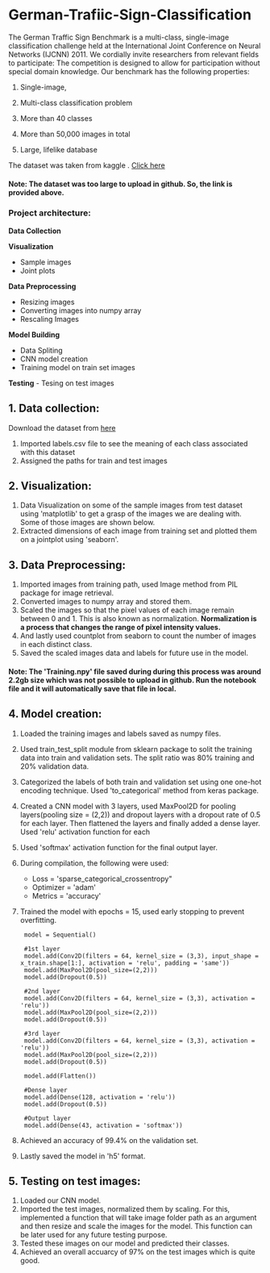 # German-Trafiic-Sign-Classification 

The German Traffic Sign Benchmark is a multi-class, single-image classification challenge held at the International Joint Conference on Neural Networks (IJCNN) 2011. We cordially invite researchers from relevant fields to participate: The competition is designed to allow for participation without special domain knowledge. Our benchmark has the following properties: 

  

1. Single-image,  

2. Multi-class classification problem 

3. More than 40 classes 

4. More than 50,000 images in total 

5. Large, lifelike database 

 

The dataset was taken from kaggle . [Click here](https://www.kaggle.com/meowmeowmeowmeowmeow/gtsrb-german-traffic-sign)

#### Note: The dataset was too large to upload in github. So, the link is provided above.

### Project architecture:

**Data Collection**

**Visualization**

  - Sample images
  - Joint plots
      
**Data Preprocessing**

  - Resizing images
  - Converting images into numpy array
  - Rescaling Images
      
**Model Building**

  - Data Spliting
  - CNN model creation
  - Training model on train set images
      
**Testing**
      - Tesing on test images
      
      
## 1. Data collection:

Download the dataset from [here](https://www.kaggle.com/meowmeowmeowmeowmeow/gtsrb-german-traffic-sign)

  1. Imported labels.csv file to see the meaning of each class associated with this dataset
  2. Assigned the paths for train and test images

## 2. Visualization:

  1. Data Visualization on some of the sample images from test dataset using 'matplotlib' to get a grasp of the images we are dealing with. 
     Some of those images are shown below.
  2. Extracted dimensions of each image from training set and plotted them on a jointplot using 'seaborn'.
      
      
## 3. Data Preprocessing:

  1. Imported images from training path, used Image method from PIL package for image retrieval.
  2. Converted images to numpy array and stored them.
  3. Scaled the images so that the pixel values of each image remain between 0 and 1. This is also known as normalization.
     **Normalization is a process that changes the range of pixel intensity values.**
  4. And lastly used countplot from seaborn to count the number of images in each distinct class.
  5. Saved the scaled images data and labels for future use in the model.
      
#### Note: The 'Training.npy' file saved during during this process was around 2.2gb size which was not possible to upload in github. Run the notebook file and it will automatically save that file in local.

## 4. Model creation:
      
  1. Loaded the training images and labels saved as numpy files.
  2. Used train_test_split module from sklearn package to solit the training data into train and validation sets. 
     The split ratio was 80% training and 20% validation data.
  3. Categorized the labels of both train and validation set using one one-hot encoding technique. 
     Used 'to_categorical' method from keras package.
  4. Created a CNN model with 3 layers, used MaxPool2D for pooling layers(pooling size = (2,2)) and dropout layers with a dropout rate of 0.5 for each layer.
     Then flattened the layers and finally added a dense layer. Used 'relu' activation function for each
  5. Used 'softmax' activation function for the final output layer.
  6. During compilation, the following were used:
      - Loss = 'sparse_categorical_crossentropy"
      - Optimizer = 'adam'
      - Metrics = 'accuracy'
  7. Trained the model with epochs = 15, used early stopping to prevent overfitting.
          
          model = Sequential()

          #1st layer
          model.add(Conv2D(filters = 64, kernel_size = (3,3), input_shape = x_train.shape[1:], activation = 'relu', padding = 'same'))
          model.add(MaxPool2D(pool_size=(2,2)))
          model.add(Dropout(0.5))

          #2nd layer
          model.add(Conv2D(filters = 64, kernel_size = (3,3), activation = 'relu'))
          model.add(MaxPool2D(pool_size=(2,2)))
          model.add(Dropout(0.5))

          #3rd layer
          model.add(Conv2D(filters = 64, kernel_size = (3,3), activation = 'relu'))
          model.add(MaxPool2D(pool_size=(2,2)))
          model.add(Dropout(0.5))

          model.add(Flatten())

          #Dense layer
          model.add(Dense(128, activation = 'relu'))
          model.add(Dropout(0.5))

          #Output layer
          model.add(Dense(43, activation = 'softmax'))

  8. Achieved an accuracy of 99.4% on the validation set.
  9. Lastly saved the model in 'h5' format.

## 5. Testing on test images:
      
  1. Loaded our CNN model.
  2. Imported the test images, normalized them by scaling. 
     For this, implemented a function that will take image folder path as an argument and then resize and scale the images for the model. 
     This function can be later used for any future testing purpose.
  3. Tested these images on our model and predicted their classes.
  4. Achieved an overall accuarcy of 97% on the test images which is quite good.
